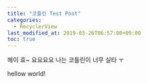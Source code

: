 ```yaml
---
title: "코틀린 Test Post"
categories: 
  - RecyclerView
last_modified_at: 2019-03-26T06:57:00+09:00
toc: true
---
```


헤이 효~ 요요요요
나는 코틀린이 너무 실타 ㅜ

hellow world!